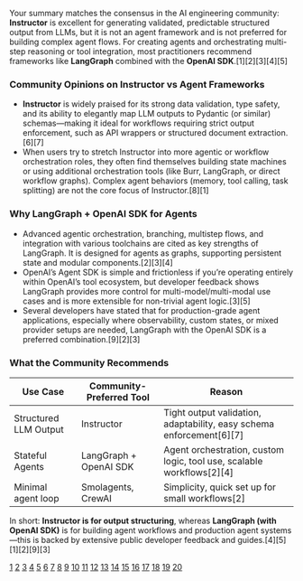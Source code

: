 Your summary matches the consensus in the AI engineering community: **Instructor** is excellent for generating validated, predictable structured output from LLMs, but it is not an agent framework and is not preferred for building complex agent flows. For creating agents and orchestrating multi-step reasoning or tool integration, most practitioners recommend frameworks like **LangGraph** combined with the **OpenAI SDK**.[1][2][3][4][5]

### Community Opinions on Instructor vs Agent Frameworks

- **Instructor** is widely praised for its strong data validation, type safety, and its ability to elegantly map LLM outputs to Pydantic (or similar) schemas—making it ideal for workflows requiring strict output enforcement, such as API wrappers or structured document extraction.[6][7]
- When users try to stretch Instructor into more agentic or workflow orchestration roles, they often find themselves building state machines or using additional orchestration tools (like Burr, LangGraph, or direct workflow graphs). Complex agent behaviors (memory, tool calling, task splitting) are not the core focus of Instructor.[8][1]

### Why LangGraph + OpenAI SDK for Agents

- Advanced agentic orchestration, branching, multistep flows, and integration with various toolchains are cited as key strengths of LangGraph. It is designed for agents as graphs, supporting persistent state and modular components.[2][3][4]
- OpenAI’s Agent SDK is simple and frictionless if you’re operating entirely within OpenAI’s tool ecosystem, but developer feedback shows LangGraph provides more control for multi-model/multi-modal use cases and is more extensible for non-trivial agent logic.[3][5]
- Several developers have stated that for production-grade agent applications, especially where observability, custom states, or mixed provider setups are needed, LangGraph with the OpenAI SDK is a preferred combination.[9][2][3]

### What the Community Recommends

| Use Case              | Community-Preferred Tool | Reason                                                                |
| --------------------- | ------------------------ | --------------------------------------------------------------------- |
| Structured LLM Output | Instructor               | Tight output validation, adaptability, easy schema enforcement[6][7]  |
| Stateful Agents       | LangGraph + OpenAI SDK   | Agent orchestration, custom logic, tool use, scalable workflows[2][4] |
| Minimal agent loop    | Smolagents, CrewAI       | Simplicity, quick set up for small workflows[2]                       |

In short: **Instructor is for output structuring**, whereas **LangGraph (with OpenAI SDK)** is for building agent workflows and production agent systems—this is backed by extensive public developer feedback and guides.[4][5][1][2][9][3]

[1](https://github.com/jxnl/instructor/discussions/732)
[2](https://langfuse.com/blog/2025-03-19-ai-agent-comparison)
[3](https://www.reddit.com/r/LangChain/comments/1j95uat/openai_agent_sdk_vs_langgraph/)
[4](https://realpython.com/langgraph-python/)
[5](https://community.latenode.com/t/comparing-openais-agent-sdk-with-langgraph-for-ai-orchestration/30996)
[6](https://www.reddit.com/r/LLMDevs/comments/1c1gd8t/my_review_of_the_instructor_llm_library_by_jason/)
[7](https://www.reddit.com/r/AI_Agents/comments/1hqdo2z/what_is_the_best_ai_agent_framework_in_python/)
[8](https://www.reddit.com/r/AI_Agents/comments/1hn1066/ai_frameworks_vs_customs_ai_agents/)
[9](https://news.ycombinator.com/item?id=40739982)
[10](https://www.reddit.com/r/LLMDevs/comments/1kqfaf4/i_have_written_the_same_ai_agent_in_9_different/)
[11](https://www.linkedin.com/posts/piyush-s713_ai-langchain-langgraph-activity-7368740763163107329-U8f_)
[12](https://www.reddit.com/r/acting/comments/1j6iihb/do_online_classes_look_good_to_agents/)
[13](https://www.linkedin.com/posts/dibiavictor_autogen-vs-langgraph-vs-pydanticai-vs-google-activity-7326267137843486721-dbqZ)
[14](https://www.reddit.com/r/realtors/comments/1lybfys/why_do_real_estate_instructors_teach_like_you/)
[15](https://www.linkedin.com/posts/rajkkapadia_langgraph-vs-openai-agent-sdk-in-depth-activity-7320708563234906112-7-zj)
[16](https://www.reddit.com/r/AI_Agents/comments/1il8b1i/my_guide_on_what_tools_to_use_to_build_ai_agents/)
[17](https://dev.to/composiodev/i-compared-openai-agents-sdk-langgraph-autogen-and-crewai-heres-what-i-found-3nfe)
[18](https://www.youtube.com/watch?v=c1M-ERyp44I)
[19](https://www.reddit.com/r/vfx/comments/1eifn6c/the_evolution_of_learning_ai_as_your_personal_vfx/)
[20](https://www.reddit.com/r/InsuranceAgent/comments/1iwqjjc/best_way_to_learn_as_a_brand_new_agent/)
